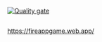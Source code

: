 [![Quality gate](https://sonarcloud.io/api/project_badges/quality_gate?project=davvoz_provagame)](https://sonarcloud.io/summary/new_code?id=davvoz_provagame)
##
https://fireappgame.web.app/






